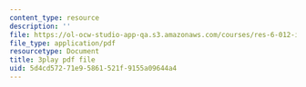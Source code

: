 ```yaml
---
content_type: resource
description: ''
file: https://ol-ocw-studio-app-qa.s3.amazonaws.com/courses/res-6-012-introduction-to-probability-spring-2018/5d4cd57271e95861521f9155a09644a4_WSrVCCBOeg4.pdf
file_type: application/pdf
resourcetype: Document
title: 3play pdf file
uid: 5d4cd572-71e9-5861-521f-9155a09644a4
---
```

